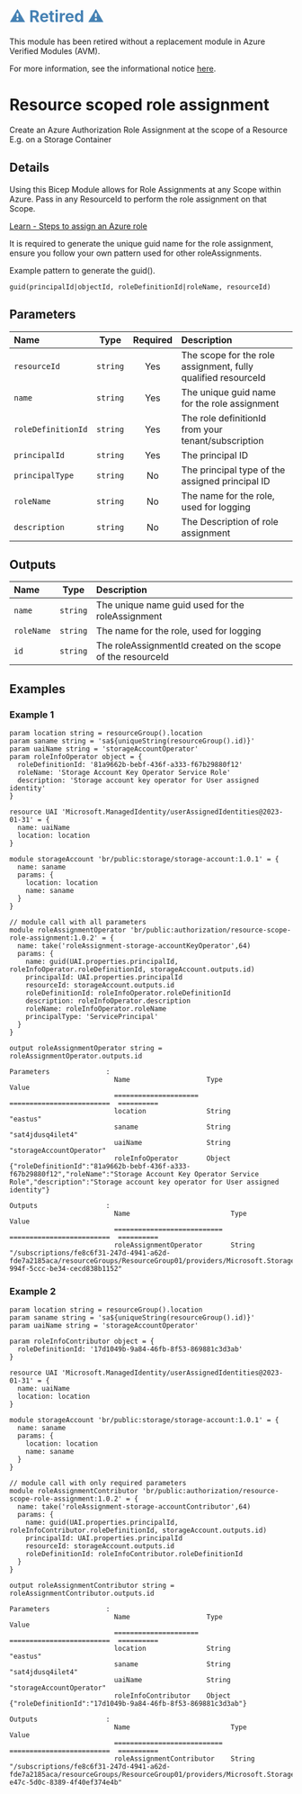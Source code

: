 <h1 style="color: steelblue;">⚠️ Retired ⚠️</h1>

This module has been retired without a replacement module in Azure Verified Modules (AVM).

For more information, see the informational notice [here](https://github.com/Azure/bicep-registry-modules?tab=readme-ov-file#%EF%B8%8F-upcoming-changes-%EF%B8%8F).

# Resource scoped role assignment

Create an Azure Authorization Role Assignment at the scope of a Resource E.g. on a Storage Container

## Details

Using this Bicep Module allows for Role Assignments at any Scope within Azure. Pass in any ResourceId to perform the role assignment on that Scope.

[Learn - Steps to assign an Azure role](https://learn.microsoft.com/en-us/azure/role-based-access-control/role-assignments-steps)

It is required to generate the unique guid name for the role assignment, ensure you follow your own pattern used for other roleAssignments.

Example pattern to generate the guid().

```bicep
guid(principalId|objectId, roleDefinitionId|roleName, resourceId)
```

## Parameters

| Name               | Type     | Required | Description                                                   |
| :----------------- | :------: | :------: | :------------------------------------------------------------ |
| `resourceId`       | `string` | Yes      | The scope for the role assignment, fully qualified resourceId |
| `name`             | `string` | Yes      | The unique guid name for the role assignment                  |
| `roleDefinitionId` | `string` | Yes      | The role definitionId from your tenant/subscription           |
| `principalId`      | `string` | Yes      | The principal ID                                              |
| `principalType`    | `string` | No       | The principal type of the assigned principal ID               |
| `roleName`         | `string` | No       | The name for the role, used for logging                       |
| `description`      | `string` | No       | The Description of role assignment                            |

## Outputs

| Name       | Type     | Description                                                 |
| :--------- | :------: | :---------------------------------------------------------- |
| `name`     | `string` | The unique name guid used for the roleAssignment            |
| `roleName` | `string` | The name for the role, used for logging                     |
| `id`       | `string` | The roleAssignmentId created on the scope of the resourceId |

## Examples

### Example 1

```bicep
param location string = resourceGroup().location
param saname string = 'sa${uniqueString(resourceGroup().id)}'
param uaiName string = 'storageAccountOperator'
param roleInfoOperator object = {
  roleDefinitionId: '81a9662b-bebf-436f-a333-f67b29880f12'
  roleName: 'Storage Account Key Operator Service Role'
  description: 'Storage account key operator for User assigned identity'
}

resource UAI 'Microsoft.ManagedIdentity/userAssignedIdentities@2023-01-31' = {
  name: uaiName
  location: location
}

module storageAccount 'br/public:storage/storage-account:1.0.1' = {
  name: saname
  params: {
    location: location
    name: saname
  }
}

// module call with all parameters
module roleAssignmentOperator 'br/public:authorization/resource-scope-role-assignment:1.0.2' = {
  name: take('roleAssignment-storage-accountKeyOperator',64)
  params: {
    name: guid(UAI.properties.principalId, roleInfoOperator.roleDefinitionId, storageAccount.outputs.id)
    principalId: UAI.properties.principalId
    resourceId: storageAccount.outputs.id
    roleDefinitionId: roleInfoOperator.roleDefinitionId
    description: roleInfoOperator.description
    roleName: roleInfoOperator.roleName
    principalType: 'ServicePrincipal'
  }
}

output roleAssignmentOperator string = roleAssignmentOperator.outputs.id
```

```log
Parameters              :
                          Name                   Type                       Value
                          =====================  =========================  ==========
                          location               String                     "eastus"
                          saname                 String                     "sat4jdusq4ilet4"
                          uaiName                String                     "storageAccountOperator"
                          roleInfoOperator       Object                     {"roleDefinitionId":"81a9662b-bebf-436f-a333-f67b29880f12","roleName":"Storage Account Key Operator Service Role","description":"Storage account key operator for User assigned identity"}

Outputs                 :
                          Name                         Type                       Value
                          ===========================  =========================  ==========
                          roleAssignmentOperator       String                     "/subscriptions/fe8c6f31-247d-4941-a62d-fde7a2185aca/resourceGroups/ResourceGroup01/providers/Microsoft.Storage/storageAccounts/sat4jdusq4ilet4/providers/Microsoft.Authorization/roleAssignments/3b71ddea-994f-5ccc-be34-cecd838b1152"
```

### Example 2

```bicep
param location string = resourceGroup().location
param saname string = 'sa${uniqueString(resourceGroup().id)}'
param uaiName string = 'storageAccountOperator'

param roleInfoContributor object = {
  roleDefinitionId: '17d1049b-9a84-46fb-8f53-869881c3d3ab'
}

resource UAI 'Microsoft.ManagedIdentity/userAssignedIdentities@2023-01-31' = {
  name: uaiName
  location: location
}

module storageAccount 'br/public:storage/storage-account:1.0.1' = {
  name: saname
  params: {
    location: location
    name: saname
  }
}

// module call with only required parameters
module roleAssignmentContributor 'br/public:authorization/resource-scope-role-assignment:1.0.2' = {
  name: take('roleAssignment-storage-accountContributor',64)
  params: {
    name: guid(UAI.properties.principalId, roleInfoContributor.roleDefinitionId, storageAccount.outputs.id)
    principalId: UAI.properties.principalId
    resourceId: storageAccount.outputs.id
    roleDefinitionId: roleInfoContributor.roleDefinitionId
  }
}

output roleAssignmentContributor string = roleAssignmentContributor.outputs.id
```

```log
Parameters              :
                          Name                   Type                       Value
                          =====================  =========================  ==========
                          location               String                     "eastus"
                          saname                 String                     "sat4jdusq4ilet4"
                          uaiName                String                     "storageAccountOperator"
                          roleInfoContributor    Object                     {"roleDefinitionId":"17d1049b-9a84-46fb-8f53-869881c3d3ab"}

Outputs                 :
                          Name                         Type                       Value
                          ===========================  =========================  ==========
                          roleAssignmentContributor    String                     "/subscriptions/fe8c6f31-247d-4941-a62d-fde7a2185aca/resourceGroups/ResourceGroup01/providers/Microsoft.Storage/storageAccounts/sat4jdusq4ilet4/providers/Microsoft.Authorization/roleAssignments/afd5b488-e47c-5d0c-8389-4f40ef374e4b"
```

